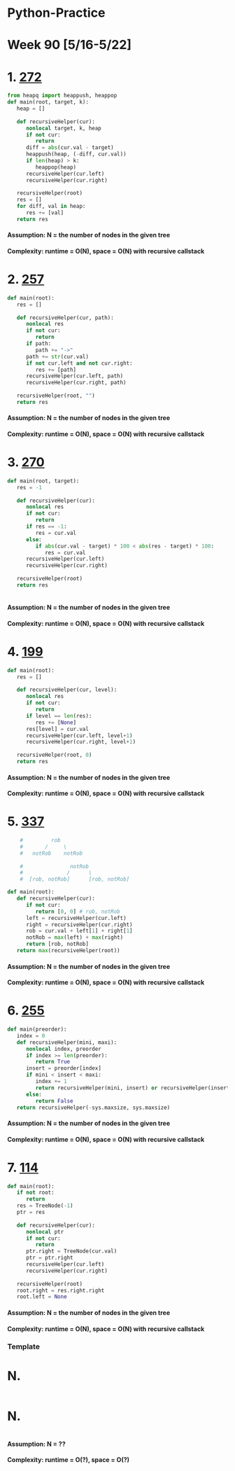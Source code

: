 # Python-Practice

# Week 90 [5/16-5/22]

# 1. [272](https://leetcode.com/problems/closest-binary-search-tree-value-ii/)
```python
from heapq import heappush, heappop
def main(root, target, k):
   heap = []
        
   def recursiveHelper(cur):
      nonlocal target, k, heap
      if not cur:
         return
      diff = abs(cur.val - target)
      heappush(heap, (-diff, cur.val))
      if len(heap) > k:
         heappop(heap)
      recursiveHelper(cur.left)
      recursiveHelper(cur.right)
   
   recursiveHelper(root)
   res = []
   for diff, val in heap:
      res += [val]
   return res
```
#### Assumption: N = the number of nodes in the given tree
#### Complexity: runtime = O(N), space = O(N) with recursive callstack

# 2. [257](https://leetcode.com/problems/binary-tree-paths/)
```python
def main(root):
   res = []
        
   def recursiveHelper(cur, path):
      nonlocal res
      if not cur:
         return
      if path:
         path += "->"
      path += str(cur.val)
      if not cur.left and not cur.right:
         res += [path]
      recursiveHelper(cur.left, path)
      recursiveHelper(cur.right, path)
   
   recursiveHelper(root, "")
   return res
```
#### Assumption: N = the number of nodes in the given tree
#### Complexity: runtime = O(N), space = O(N) with recursive callstack

# 3. [270](https://leetcode.com/problems/closest-binary-search-tree-value/)
```python
def main(root, target):
   res = -1
        
   def recursiveHelper(cur):
      nonlocal res
      if not cur:
         return
      if res == -1:
         res = cur.val
      else:
         if abs(cur.val - target) * 100 < abs(res - target) * 100:
            res = cur.val
      recursiveHelper(cur.left)
      recursiveHelper(cur.right)
   
   recursiveHelper(root)
   return res
                    
```
#### Assumption: N = the number of nodes in the given tree
#### Complexity: runtime = O(N), space = O(N) with recursive callstack

# 4. [199](https://leetcode.com/problems/binary-tree-right-side-view/)
```python
def main(root):
   res = []
        
   def recursiveHelper(cur, level):
      nonlocal res
      if not cur:
         return
      if level == len(res):
         res += [None]
      res[level] = cur.val
      recursiveHelper(cur.left, level+1)
      recursiveHelper(cur.right, level+1)
   
   recursiveHelper(root, 0)
   return res
```
#### Assumption: N = the number of nodes in the given tree
#### Complexity: runtime = O(N), space = O(N) with recursive callstack

# 5. [337](https://leetcode.com/problems/house-robber-iii/)
```python
    #         rob
    #       /     \
    #   notRob    notRob
    
    #               notRob
    #              /      \
    #  [rob, notRob]      [rob, notRob]

def main(root):
   def recursiveHelper(cur):
      if not cur:
         return [0, 0] # rob, notRob
      left = recursiveHelper(cur.left)
      right = recursiveHelper(cur.right)
      rob = cur.val + left[1] + right[1]
      notRob = max(left) + max(right)
      return [rob, notRob]
   return max(recursiveHelper(root))
```
#### Assumption: N = the number of nodes in the given tree
#### Complexity: runtime = O(N), space = O(N) with recursive callstack

# 6. [255](https://leetcode.com/problems/verify-preorder-sequence-in-binary-search-tree/)
```python
def main(preorder):
   index = 0
   def recursiveHelper(mini, maxi):
      nonlocal index, preorder
      if index >= len(preorder):
         return True
      insert = preorder[index]
      if mini < insert < maxi:
         index += 1
         return recursiveHelper(mini, insert) or recursiveHelper(insert, maxi)
      else:
         return False
   return recursiveHelper(-sys.maxsize, sys.maxsize)
```
#### Assumption: N = the number of nodes in the given tree
#### Complexity: runtime = O(N), space = O(N) with recursive callstack

# 7. [114](https://leetcode.com/problems/flatten-binary-tree-to-linked-list/)
```python
def main(root):
   if not root:
      return
   res = TreeNode(-1)
   ptr = res
   
   def recursiveHelper(cur):
      nonlocal ptr
      if not cur:
         return
      ptr.right = TreeNode(cur.val)
      ptr = ptr.right
      recursiveHelper(cur.left)            
      recursiveHelper(cur.right)
      
   recursiveHelper(root)
   root.right = res.right.right
   root.left = None
```
#### Assumption: N = the number of nodes in the given tree
#### Complexity: runtime = O(N), space = O(N) with recursive callstack

### Template
# N. []()
```sql
```

# N. []()
```python
```
#### Assumption: N = ??
#### Complexity: runtime = O(?), space = O(?)
